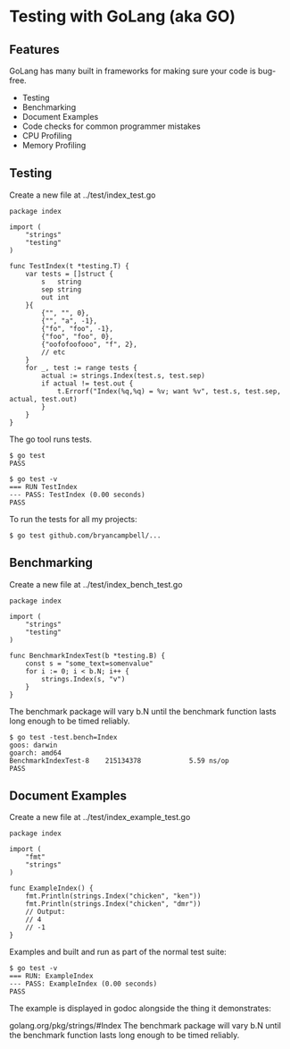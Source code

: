 # Testing with GoLang (aka GO)

## Features

GoLang has many built in frameworks for making sure your code is bug-free.

* Testing
* Benchmarking
* Document Examples
* Code checks for common programmer mistakes
* CPU Profiling
* Memory Profiling

## Testing

Create a new file at ../test/index_test.go

```
package index

import (
    "strings"
    "testing"
)

func TestIndex(t *testing.T) {
    var tests = []struct {
        s   string
        sep string
        out int
    }{
        {"", "", 0},
        {"", "a", -1},
        {"fo", "foo", -1},
        {"foo", "foo", 0},
        {"oofofoofooo", "f", 2},
        // etc
    }
    for _, test := range tests {
        actual := strings.Index(test.s, test.sep)
        if actual != test.out {
            t.Errorf("Index(%q,%q) = %v; want %v", test.s, test.sep, actual, test.out)
        }
    }
}
```

The go tool runs tests.

```
$ go test
PASS
```

```
$ go test -v
=== RUN TestIndex
--- PASS: TestIndex (0.00 seconds)
PASS
```

To run the tests for all my projects:
```
$ go test github.com/bryancampbell/...
```

## Benchmarking

Create a new file at ../test/index_bench_test.go

```
package index

import (
	"strings"
	"testing"
)

func BenchmarkIndexTest(b *testing.B) {
	const s = "some_text=somenvalue"
	for i := 0; i < b.N; i++ {
		strings.Index(s, "v")
	}
}
```

The benchmark package will vary b.N until the benchmark function lasts long enough to be timed reliably.

```
$ go test -test.bench=Index
goos: darwin
goarch: amd64
BenchmarkIndexTest-8   	215134378	         5.59 ns/op
PASS
```

## Document Examples

Create a new file at ../test/index_example_test.go

```
package index

import (
    "fmt"
    "strings"
)

func ExampleIndex() {
    fmt.Println(strings.Index("chicken", "ken"))
    fmt.Println(strings.Index("chicken", "dmr"))
    // Output:
    // 4
    // -1
}
```

Examples and built and run as part of the normal test suite:

```
$ go test -v
=== RUN: ExampleIndex
--- PASS: ExampleIndex (0.00 seconds)
PASS
```

The example is displayed in godoc alongside the thing it demonstrates:

golang.org/pkg/strings/#Index
The benchmark package will vary b.N until the benchmark function lasts long enough to be timed reliably.

